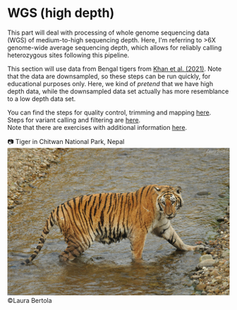 # WGS (high depth)

This part will deal with processing of whole genome sequencing data (WGS) of medium-to-high sequencing depth. Here, I'm referring to >6X genome-wide average sequencing depth, which allows for reliably calling heterozygous sites following this pipeline.

This section will use data from Bengal tigers from [Khan et al. (2021)](https://pmc.ncbi.nlm.nih.gov/articles/PMC8813985/). Note that the data are downsampled, so these steps can be run quickly, for educational purposes only. Here, we kind of _pretend_ that we have high depth data, while the downsampled data set actually has more resemblance to a low depth data set.

You can find the steps for quality control, trimming and mapping [here](FastQC_Trimming_Mapping.md).  
Steps for variant calling and filtering are [here](Variant_Calling_Filtering.md).  
Note that there are exercises with additional information [here](Exercises.md).

:camera: Tiger in Chitwan National Park, Nepal
![tiger](./Images/DSC_8741b.jpg)
©Laura Bertola
